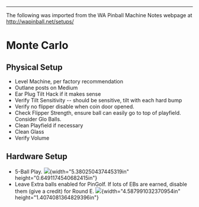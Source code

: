 ***
The following was imported from the WA Pinball Machine Notes webpage at http://wapinball.net/setups/
# Monte Carlo
## Physical Setup
-   Level Machine, per factory recommendation
-   Outlane posts on Medium
-   Ear Plug Tilt Hack if it makes sense
-   Verify Tilt Sensitivity -- should be sensitive, tilt with each hard bump
-   Verify no flipper disable when coin door opened.
-   Check Flipper Strength, ensure ball can easily go to top of playfield. Consider Glo Balls.
-   Clean Playfield if necessary
-   Clean Glass
-   Verify Volume
## Hardware Setup
-   5-Ball Play.
    ![](media/image1.png){width="5.380250437445319in" height="0.6491174540682415in"}
-   Leave Extra balls enabled for PinGolf. If lots of EBs are earned, disable them (give a credit) for Round E.
![](media/image2.png){width="4.587991032370954in" height="1.4074081364829396in"}

